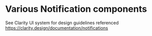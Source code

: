 # Various Notification components

See Clarity UI system for design guidelines referenced
https://clarity.design/documentation/notifications
